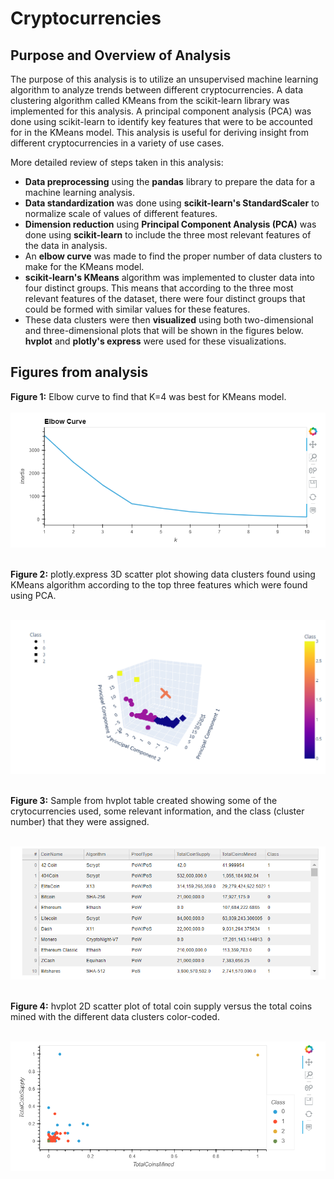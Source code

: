 # Cryptocurrencies
## Purpose and Overview of Analysis
The purpose of this analysis is to utilize an unsupervised machine learning algorithm to analyze trends between different cryptocurrencies. A data clustering algorithm called KMeans from the scikit-learn library was implemented for this analysis. A principal component analysis (PCA) was done using scikit-learn to identify key features that were to be accounted for in the KMeans model. This analysis is useful for deriving insight from different cryptocurrencies in a variety of use cases.<br/>

More detailed review of steps taken in this analysis:
* **Data preprocessing** using the **pandas** library to prepare the data for a machine learning analysis.
* **Data standardization** was done using **scikit-learn's StandardScaler** to normalize scale of values of different features.
* **Dimension reduction** using **Principal Component Analysis (PCA)** was done using **scikit-learn** to include the three most relevant features of the data in analysis.
* An **elbow curve** was made to find the proper number of data clusters to make for the KMeans model.
* **scikit-learn's KMeans** algorithm was implemented to cluster data into four distinct groups. This means that according to the three most relevant features of the dataset, there were four distinct groups that could be formed with similar values for these features. 
* These data clusters were then **visualized** using both two-dimensional and three-dimensional plots that will be shown in the figures below. **hvplot** and **plotly's express** were used for these visualizations.

## Figures from analysis

**Figure 1:** Elbow curve to find that K=4 was best for KMeans model.<br/><br/>
![elbow](./images/elbow.png)<br/><br/>

**Figure 2:** plotly.express 3D scatter plot showing data clusters found using KMeans algorithm according to the top three features which were found using PCA.<br/><br/>

![clusters](./images/clusters.png)<br/><br/>

**Figure 3:** Sample from hvplot table created showing some of the crytocurrencies used, some relevant information, and the class (cluster number) that they were assigned. <br/><br/>

![table](./images/table.png)<br/><br/>

**Figure 4:** hvplot 2D scatter plot of total coin supply versus the total coins mined with the different data clusters color-coded.<br/><br/>

![scatter](./images/scatterplot.png)<br/><br/>